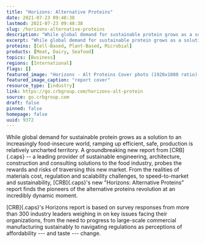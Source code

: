 ```yaml
---
title: "Horizons: Alternative Proteins"
date: 2021-07-23 09:48:38
lastmod: 2021-07-23 09:48:38
slug: /horizons-alternative-proteins
description: "While global demand for sustainable protein grows as a solution to an increasingly food-insecure world, ramping up efficient, safe, production is relatively uncharted territory. A groundbreaking new report from CRB – a leading provider of sustainable engineering, architecture, construction and consulting solutions to the food industry, probes the rewards and risks of traversing this new market."
excerpt: "While global demand for sustainable protein grows as a solution to an increasingly food-insecure world, ramping up efficient, safe, production is relatively uncharted territory. A groundbreaking new report from CRB – a leading provider of sustainable engineering, architecture, construction and consulting solutions to the food industry, probes the rewards and risks of traversing this new market."
proteins: [Cell-Based, Plant-Based, Microbial]
products: [Meat, Dairy, Seafood]
topics: [Business]
regions: [International]
flags: []
featured_image: "Horizons - Alt Proteins Cover photo (1920x1080 ratio)-1.jpg"
featured_image_caption: "report cover"
resource_type: [industry]
link: https://go.crbgroup.com/horizons-alt-protein
source: go.crbgroup.com
draft: false
pinned: false
homepage: false
uuid: 9372
---
```

While global demand for sustainable protein grows as a solution to an
increasingly food-insecure world, ramping up efficient, safe, production
is relatively uncharted territory. A groundbreaking new report from
[CRB]{.caps} -- a leading provider of sustainable engineering,
architecture, construction and consulting solutions to the food
industry, probes the rewards and risks of traversing this new market.
From the realities of materials cost, regulation and scalability
challenges, to speed-to-market and sustainability, [CRB]{.caps}'s new
"Horizons: Alternative Proteins" report finds the pioneers of the
alternative proteins revolution at an incredibly dynamic moment.

[CRB]{.caps}'s Horizons report is based on survey responses from more
than 300 industry leaders weighing in on key issues facing their
organizations, from the need to progress to large-scale commercial
manufacturing sustainably to navigating regulations as perceptions of
affordability --- and taste --- change.
